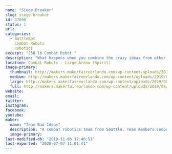 ```yaml
---
name: "Siege Breaker"
slug: siege-breaker
id: 37090
status: 1
url: 
categories:
  - BattleBot
    Combat Robots
    Robotics
excerpt: "250 lb Combat Robot."
description: "What happens when you combine the crazy ideas from other builders all into one robot? This robot uses designs inspired by Charles Guan with Overhaul, Will Bales with Hypershock, Greedy snake from King of Bots, and my own take on magnetic traction drive."
location: Combat Robots - Large Arena (Spirit)
image-primary:
  thumbnail: http://makers.makerfaireorlando.com/wp-content/uploads/2019/08/viper_spikes-150x150.jpg
  medium: http://makers.makerfaireorlando.com/wp-content/uploads/2019/08/viper_spikes-300x272.jpg
  large: http://makers.makerfaireorlando.com/wp-content/uploads/2019/08/viper_spikes-1024x929.jpg
  full: http://makers.makerfaireorlando.com/wp-content/uploads/2019/08/viper_spikes.jpg
website: 
email: 
twitter: 
instagram: 
facebook: 
youtube: 
maker:
  name: "Team Bad Ideas"
  description: "A combat robotics team from Seattle. Team members compete with the robot 'WAR Hawk' on the TV show BattleBots. We strive to meld art and engineering in fighting robots both look good and pack a punch."
  image-primary: 
last-modified-db: "2019-11-06 17:46:51"
last-exported: "2020-07-07 11:01:41"
---
```

